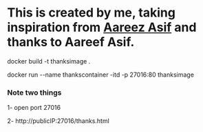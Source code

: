 # This is created by me, taking inspiration from [Aareez Asif](https://youtu.be/tJxmN_nN__Y?si=EDfXoumrRuZtEWBL) and thanks to Aareef Asif.

docker build -t thanksimage .


docker run --name thankscontainer -itd -p 27016:80 thanksimage


### Note two things
1- open port 27016

2- http://publicIP:27016/thanks.html
